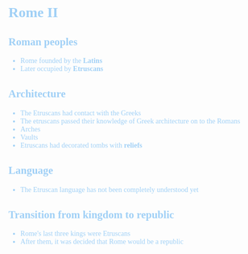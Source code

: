 <font color=#a0d0f6>
<span style = "font-family:'cascadia code'">

# Rome II
## Roman peoples
- Rome founded by the **Latins**
- Later occupied by **Etruscans**

## Architecture

- The Etruscans had contact with the Greeks
- The etruscans passed their knowledge of Greek architecture on to the Romans
- Arches
- Vaults
- Etruscans had decorated tombs with **reliefs**

## Language
- The Etruscan language has not been completely understood yet

## Transition from kingdom to republic
- Rome's last three kings were Etruscans
- After them, it was decided that Rome would be a republic

</span>
</font>